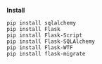 **Install**

    pip install sqlalchemy
    pip install Flask
    pip install Flask-Script
    pip install Flask-SQLAlchemy
    pip install Flask-WTF
    pip install flask-migrate